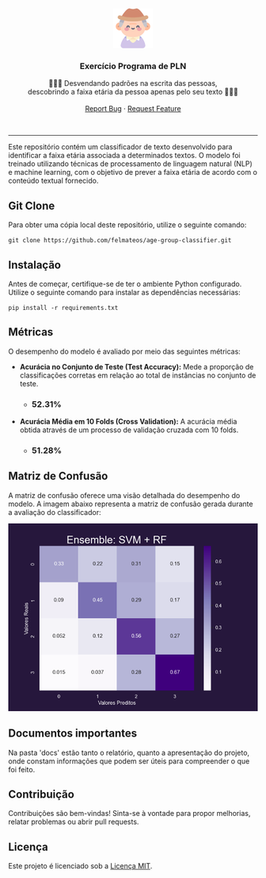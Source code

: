 <!-- Improved compatibility of back to top link: See: https://github.com/othneildrew/Best-README-Template/pull/73 -->
<a name="readme-top"></a>
<!--
*** Thanks for checking out the Best-README-Template. If you have a suggestion
*** that would make this better, please fork the repo and create a pull request
*** or simply open an issue with the tag "enhancement".
*** Don't forget to give the project a star!
*** Thanks again! Now go create something AMAZING! :D
-->



<!-- PROJECT SHIELDS -->
<!--
*** I'm using markdown "reference style" links for readability.
*** Reference links are enclosed in brackets [ ] instead of parentheses ( ).
*** See the bottom of this document for the declaration of the reference variables
*** for contributors-url, forks-url, etc. This is an optional, concise syntax you may use.
*** https://www.markdownguide.org/basic-syntax/#reference-style-links
-->



<!-- PROJECT LOGO -->
<br />
<div align="center">
  <a href="https://github.com/github_username/repo_name">
    <img src="images/logo.png" alt="Logo" width="80" height="80">
  </a>

<h3 align="center">Exercício Programa de PLN</h3>

  <p align="center">
    👶👧👦 Desvendando padrões na escrita das pessoas, <br />
    descobrindo a faixa etária da pessoa apenas pelo seu texto 👨👩👴
    <br />
    <br />
    <a href="https://github.com/felmateos/age-group-classifier/issues">Report Bug</a>
    ·
    <a href="https://github.com/felmateos/age-group-classifier/issues">Request Feature</a>
  </p>
</div>

<br />

---

Este repositório contém um classificador de texto desenvolvido para identificar a faixa etária associada a determinados textos. O modelo foi treinado utilizando técnicas de processamento de linguagem natural (NLP) e machine learning, com o objetivo de prever a faixa etária de acordo com o conteúdo textual fornecido.

## Git Clone

Para obter uma cópia local deste repositório, utilize o seguinte comando:

```
git clone https://github.com/felmateos/age-group-classifier.git
```

## Instalação

Antes de começar, certifique-se de ter o ambiente Python configurado. Utilize o seguinte comando para instalar as dependências necessárias:

```
pip install -r requirements.txt
```

## Métricas

O desempenho do modelo é avaliado por meio das seguintes métricas:

- **Acurácia no Conjunto de Teste (Test Accuracy):** Mede a proporção de classificações corretas em relação ao total de instâncias no conjunto de teste.
  - ### 52.31%
- **Acurácia Média em 10 Folds (Cross Validation):** A acurácia média obtida através de um processo de validação cruzada com 10 folds.
  - ### 51.28%

## Matriz de Confusão

A matriz de confusão oferece uma visão detalhada do desempenho do modelo. A imagem abaixo representa a matriz de confusão gerada durante a avaliação do classificador:

![Matriz de Confusão](images/confusion_matrix.png)

## Documentos importantes

Na pasta 'docs' estão tanto o relatório, quanto a apresentação do projeto, onde constam informações que podem ser úteis para compreender o que foi feito.

## Contribuição

Contribuições são bem-vindas! Sinta-se à vontade para propor melhorias, relatar problemas ou abrir pull requests.

## Licença

Este projeto é licenciado sob a [Licença MIT](LICENSE).
